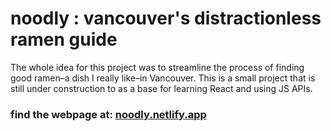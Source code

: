 # noodly : vancouver's distractionless ramen guide

The whole idea for this project was to streamline the process of finding good ramen–a dish I really like–in Vancouver. This is a small project that is still under construction to as a base for learning React and using JS APIs.

### find the webpage at: [noodly.netlify.app](noodly.netlify.app)

